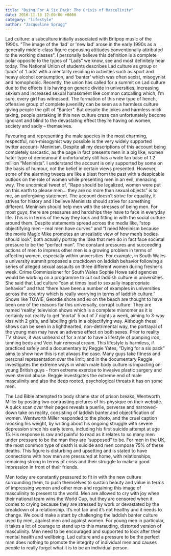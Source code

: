 ```yaml
---
title: "Dying For A Six Pack: The Crisis of Masculinity"
date: 2016-11-18 12:00:00 +0000
category: "lifestyle"
author: "Jacqueline Spragg"
---
```


Lad culture: a subculture initially associated with Britpop music of the 1990s. "The image of the 'lad' or 'new lad' arose in the early 1990s as a generally middle-class figure espousing attitudes conventionally attributed to the working classes". I personally believe this definition is a complete polar opposite to the types of “Lads” we know, see and most definitely hear today. The National Union of students describes Lad culture as group or ‘pack’ of ‘Lads’ with a mentality residing in activities such as sport and heavy alcohol consumption, and ‘banter’ which was often sexist, misogynist and homophobic. Recently, the union has called for a summit on Lad culture due to the effects it is having on generic divide in universities, increasing sexism and increased sexual harassment like common catcalling which, I’m sure, every girl has witnessed. The formation of this new type of hench, offensive group of complete juvenility can be seen as a harmless culture giving people the gift of “Banter”. But despite the jokes and harmless mick taking, people partaking in this new culture craze can unfortunately become ignorant and blind to the devastating effect they’re having on women, society and sadly – themselves. 

Favouring and representing the male species in the most charming, respectful, non-misogynist way possible is the very widely supported twitter account- Meninism. Despite all my descriptions of this account being completely sarcastic, as the page in fact presents men in a pig like, women hater type of demeanour it unfortunately still has a wide fan base of 1.2 million “Meninists”. I understand the account is only supported by some on the basis of humour, not the belief in certain views presented. However, some of the alarming tweets are like a blast from the past with a despicable outlook on the role of women while presenting men in an evil, menacing way. The uncomical tweet of, “Rape should be legalized, women were put on this earth to please men… they are no more than sexual objects” is to me, an unforgiving statement. The account doesn’t strive for equality, it strives for history and I believe Meninists should strive for something different. Meninism should help men with the stresses of being men. For most guys, there are pressures and hardships they have to face in everyday life. This is in terms of the way they look and fitting in with the social culture around them.  Despite statements spread across the media like, “stop objectifying men – real men have curves” and  “I need Meninism because the movie Magic Mike promotes an unrealistic view of how men’s bodies should look”, both actually portray the idea that men do in fact face societal pressure to be the “perfect man”.
                                                                                                                                                              The constant pressures and succeeding actions of men to impress other men is a growing problem in terms of affecting women, especially within universities. For example, in South Wales a university summit proposed a crackdown on laddish behavior following a series of alleged sexual assaults on three different women during fresher’s week. Crime Commissioner for South Wales Sophie Howe said agencies would be working on a programme to cut out laddish culture in universities. She said that Lad culture “can at times lead to sexually inappropriate behavior” and that “there have been a number of examples in universities across the country which is really worrying in terms of laddish culture.” Shows like TOWIE, Geordie shore and ex on the beach are thought to have been one of the reasons for this universally, corrupt culture. They are named ‘reality’ television shows which is a complete misnomer as it is certainly not reality to get ‘mortal’ 5 out of 7 nights a week, aiming to 3-way kiss with 2 girls, and labelling girls in a objectifying way. Although these shows can be seen in a lighthearted, non-detrimental way, the portrayal of the young men may have an adverse effect on both sexes. Prior to reality TV shows, it was unheard of for a man to have a lifestyle of pumping iron, tanning beds and Veet hair removal cream. This lifestyle is harmless, if practiced safely and a documentary by Reggie Yates, “Dying for a six pack” aims to show how this is not always the case. Many guys take fitness and personal representation over the limit, and in the documentary Reggie investigates the extreme ways in which male body culture is impacting on young British guys - from extreme exercise to invasive plastic surgery and even steroid abuse. Reggie investigates the extreme end of male masculinity and also the deep rooted, psychological threats it has on some men.

The Lad Bible attempted to body shame star of prison breaks, Wentworth Miller by posting two contrasting pictures of his physique on their website. A quick scan over their pages reveals a puerile, perverse and narrowed-down take on reality, consisting of laddish banter and objectification of women. Wentworth Miller responded to the photo, and the cruel caption mocking his weight, by writing about his ongoing struggle with severe depression since his early teens, including his first suicide attempt at age 15. His response is raw and painful to read as it relates to so many men under pressure to be the man they are “supposed” to be.  For men in the UK, the most common type of death is suicide and men compose 75% of these deaths. This figure is disturbing and upsetting and is stated to have connections with how men are pressured at home, with relationships, remaining strong in terms of crisis and their struggle to make a good impression in front of their friends. 

Men today are constantly pressured to fit in with the new culture surrounding them, to push themselves to sustain beauty and value in terms of impressing women and other men and regaining this image of masculinity to present to the world. Men are allowed to cry with joy when their national team wins the World Cup, but they are censored when it comes to crying because they are stressed by work or devastated by the breakdown of a relationship. It’s not fair and it’s not healthy and it needs to change. We could make a start by challenging the laddish banter culture used by men, against men and against women. For young men in particular, it takes a lot of courage to stand up to this marauding, distorted version of masculinity. Men need to be encouraged and supported to look after their mental health and wellbeing. Lad culture and a pressure to be the perfect man does nothing to promote the integrity of individual men and causes people to really forget what it is to be an individual person. 





